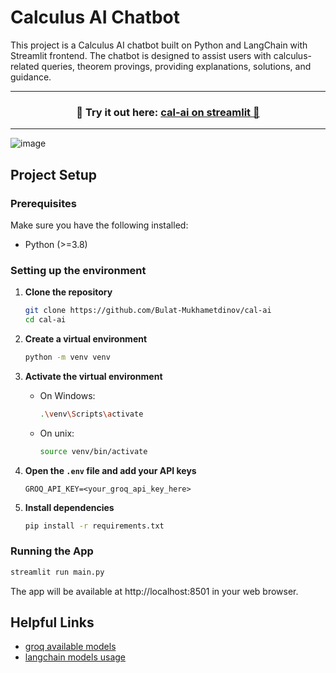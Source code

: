 # Calculus AI Chatbot

This project is a Calculus AI chatbot built on Python and LangChain with Streamlit frontend. The chatbot is designed to assist users with calculus-related queries, theorem provings, providing explanations, solutions, and guidance.

---
<h3 align="center">
    🎈 Try it out here: <a href="https://calculus-ai-final.streamlit.app/">cal-ai on streamlit 🎈 </a>
</h3>

---

![image](https://github.com/user-attachments/assets/7cec322b-5dfb-48cf-8689-258970ecbfac)


## Project Setup

### Prerequisites

Make sure you have the following installed:

- Python (>=3.8)

### Setting up the environment

1. **Clone the repository**

   ```sh
   git clone https://github.com/Bulat-Mukhametdinov/cal-ai
   cd cal-ai
   ```

2. **Create a virtual environment**

   ```sh
   python -m venv venv
   ```

3. **Activate the virtual environment**

   - On Windows:
     ```sh
     .\venv\Scripts\activate
     ```
   - On unix:
     ```sh
     source venv/bin/activate
     ```

4. **Open the `.env` file and add your API keys**

    ```env
    GROQ_API_KEY=<your_groq_api_key_here>
    ```

5. **Install dependencies**

   ```sh
   pip install -r requirements.txt
   ```

### Running the App

```bash
streamlit run main.py
```

The app will be available at http://localhost:8501 in your web browser.

## Helpful Links
- [groq available models](https://console.groq.com/docs/rate-limits)
- [langchain models usage](https://python.langchain.com/docs/integrations/chat/)
